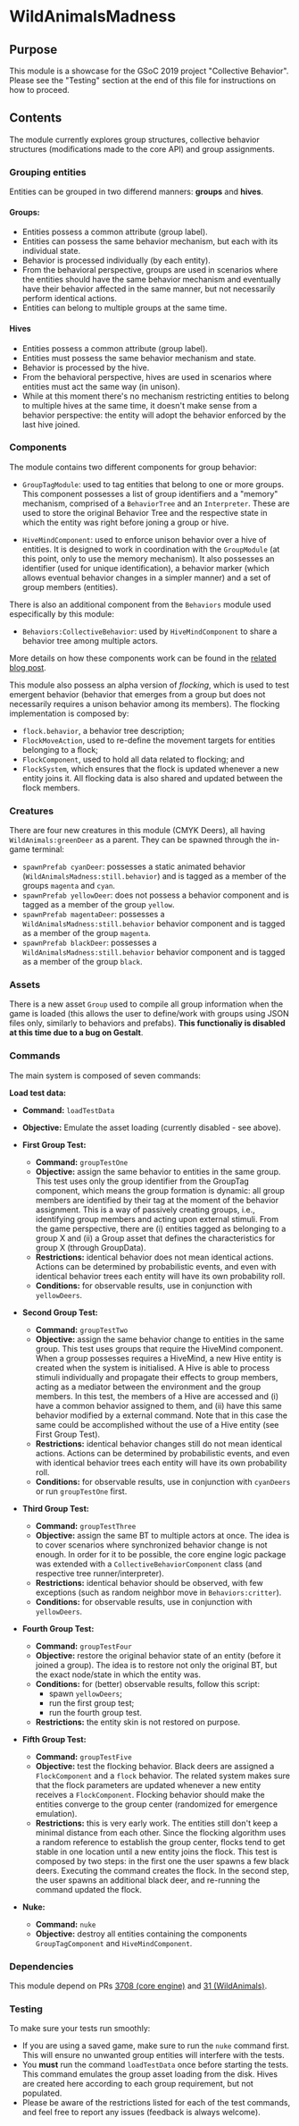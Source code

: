 # WildAnimalsMadness

## Purpose

This module is a showcase for the GSoC 2019 project "Collective Behavior". Please see the "Testing" section at the end of this file for instructions on how to proceed.

## Contents

The module currently explores group structures, collective behavior structures (modifications made to the core API) and group assignments.

### Grouping entities

Entities can be grouped in two differend manners: **groups** and **hives**.

#### Groups:

* Entities possess a common attribute (group label).
* Entities can possess the same behavior mechanism, but each with its individual state. 
* Behavior is processed individually (by each entity). 
* From the behavioral perspective, groups are used in scenarios where the entities should have the same behavior mechanism and eventually have their behavior affected in the same manner, but not necessarily perform identical actions. 
* Entities can belong to multiple groups at the same time.

#### Hives

* Entities possess a common attribute (group label).
* Entities must possess the same behavior mechanism and state. 
* Behavior is processed by the hive.
* From the behavioral perspective, hives are used in scenarios where entities must act the same way (in unison).
* While at this moment there's no mechanism restricting entities to belong to multiple hives at the same time, it doesn't make sense from a behavior perspective: the entity will adopt the behavior enforced by the last hive joined.

### Components

The module contains two different components for group behavior:

* `GroupTagModule`: used to tag entities that belong to one or more groups. This component possesses a list of group identifiers and a "memory" mechanism, comprised of a `BehaviorTree` and an `Interpreter`. These are used to store the original Behavior Tree and the respective state in which the entity was right before joning a group or hive.

* `HiveMindComponent`: used to enforce unison behavior over a hive of entities. It is designed to work in coordination with the `GroupModule` (at this point, only to use the memory mechanism). It also possesses an identifier (used for unique identification), a behavior marker (which allows eventual behavior changes in a simpler manner) and a set of group members (entities).

There is also an additional component from the `Behaviors` module used especifically by this module:

* `Behaviors:CollectiveBehavior`: used by `HiveMindComponent` to share a behavior tree among multiple actors. 

More details on how these components work can be found in the [related blog post](https://casals.io/code/gsoc-reaching-second-milestone/).

This module also possess an alpha version of *flocking*, which is used to test emergent behavior (behavior that emerges from a group but does not necessarily requires a unison behavior among its members). The flocking implementation is composed by:

* `flock.behavior`, a behavior tree description;
* `FlockMoveAction`, used to re-define the movement targets for entities belonging to a flock;
* `FlockComponent`, used to hold all data related to flocking; and
* `FlockSystem`, which ensures that the flock is updated whenever a new entity joins it. All flocking data is also shared and updated between the flock members.


### Creatures 

There are four new creatures in this module (CMYK Deers), all having `WildAnimals:greenDeer` as a parent. They can be spawned through the in-game terminal:

* `spawnPrefab cyanDeer`: possesses a static animated behavior (`WildAnimalsMadness:still.behavior`) and is tagged as a member of the groups `magenta` and `cyan`.
* `spawnPrefab yellowDeer`: does not possess a behavior component and is tagged as a member of the group `yellow`.
* `spawnPrefab magentaDeer`: possesses a `WildAnimalsMadness:still.behavior` behavior component and is tagged as a member of the group `magenta`.
* `spawnPrefab blackDeer`: possesses a `WildAnimalsMadness:still.behavior` behavior component and is tagged as a member of the group `black`.

### Assets

There is a new asset `Group` used to compile all group information when the game is loaded (this allows the user to define/work with groups using JSON files only, similarly to behaviors and prefabs). **This functionaliy is disabled at this time due to a bug on Gestalt**.

### Commands 
The main system is composed of seven commands:

**Load test data:**
   * **Command:** `loadTestData`
   * **Objective:** Emulate the asset loading (currently disabled - see above).

* **First Group Test:**
     * **Command:** `groupTestOne`
     * **Objective:** assign the same behavior to entities in the same group. This test uses only the group identifier from the GroupTag component, which means the group formation is dynamic: all group members are identified by their tag at the moment of the behavior assignment. This is a way of passively creating groups, i.e., identifying group members and acting upon external stimuli. From the game perspective, there are (i) entities tagged as belonging to a group X and (ii) a Group asset that defines the characteristics for group X (through GroupData).
     * **Restrictions:** identical behavior does not mean identical actions. Actions can be determined by probabilistic events, and even with identical behavior trees each entity will have its own probability roll.
     * **Conditions:** for observable results, use in conjunction with `yellowDeers`.

* **Second Group Test:**
     * **Command:** `groupTestTwo`
     * **Objective:** assign the same behavior change to entities in the same group. This test uses groups that require the HiveMind component. When a group possesses requires a HiveMind, a new Hive entity is created when the system is initialised. A Hive is able to process stimuli individually and propagate their effects to group members, acting as a mediator between the environment and the group members. In this test, the members of a Hive are accessed and (i) have a common behavior assigned to them, and (ii) have this same behavior modified by a external command. Note that in this case the same could be accomplished without the use of a Hive entity (see First Group Test).  
     * **Restrictions:** identical behavior changes still do not mean identical actions. Actions can be determined by probabilistic events, and even with identical behavior trees each entity will have its own probability roll.
     * **Conditions:** for observable results, use in conjunction with `cyanDeers` or run `groupTestOne` first. 

* **Third Group Test:**
     * **Command:** `groupTestThree`
     * **Objective:** assign the same BT to multiple actors at once. The idea is to cover scenarios where synchronized behavior change is not enough. In order for it to be possible, the core engine logic package was extended with a `CollectiveBehaviorComponent` class (and respective tree runner/interpreter).
     * **Restrictions:** identical behavior should be observed, with few exceptions (such as random neighbor move in `Behaviors:critter`).
     * **Conditions:** for observable results, use in conjunction with `yellowDeers`.
       
* **Fourth Group Test:**
     * **Command:** `groupTestFour`
     * **Objective:** restore the original behavior state of an entity (before it joined a group). The idea is to restore not only the original BT, but the exact node/state in which the entity was.
     * **Conditions:** for (better) observable results, follow this script:
        * spawn `yellowDeers`;
        * run the first group test;
        * run the fourth group test.
     * **Restrictions:** the entity skin is not restored on purpose.

* **Fifth Group Test:**
     * **Command:** `groupTestFive`
     * **Objective:** test the flocking behavior. Black deers are assigned a `FlockComponent` and a `flock` behavior. The related system makes sure that the flock parameters are updated whenever a new entity receives a `FlockComponent`. Flocking behavior should make the entities converge to the group center (randomized for emergence emulation).
     * **Restrictions:** this is very early work. The entities still don't keep a minimal distance from each other. Since the flocking algorithm uses a random reference to establish the group center, flocks tend to get stable in one location until a new entity joins the flock. This test is composed by two steps: in the first one the user spawns a few black deers. Executing the command creates the flock. In the second step, the user spawns an additional black deer, and re-running the command updated the flock.
        
* **Nuke:**
     * **Command:** `nuke`
     * **Objective:** destroy all entities containing the components `GroupTagComponent` and `HiveMindComponent`.

### Dependencies

This module depend on PRs [3708 (core engine)](https://github.com/MovingBlocks/Terasology/pull/3708) and [31 (WildAnimals)](https://github.com/Terasology/WildAnimals/pull/31).

### Testing

To make sure your tests run smoothly:

* If you are using a saved game, make sure to run the `nuke` command first. This will ensure no unwanted group entities will interfere with the tests.
* You **must** run the command `loadTestData` once before starting the tests. This command emulates the group asset loading from the disk. Hives are created here according to each group requirement, but not populated.
* Please be aware of the restrictions listed for each of the test commands, and feel free to report any issues (feedback is always welcome).
